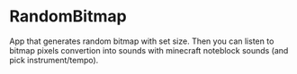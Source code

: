 # RandomBitmap  
App that generates random bitmap with set size. 
Then you can listen to bitmap pixels convertion into sounds with minecraft noteblock sounds (and pick instrument/tempo).

